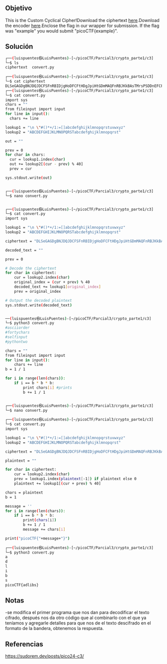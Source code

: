 ## Objetivo 
This is the Custom Cyclical Cipher!Download the ciphertext [here](https://artifacts.picoctf.net/c_titan/47/ciphertext).Download the encoder [here](https://artifacts.picoctf.net/c_titan/47/convert.py).Enclose the flag in our wrapper for submission. If the flag was "example" you would submit "picoCTF{example}".

## Solución
```bash
┌──(luispuentes㉿LuisPuentes)-[~/picoCTF/Parcial3/crypto_parte1/c3]
└─$ ls
ciphertext  convert.py
                                                                                                                                                                       
┌──(luispuentes㉿LuisPuentes)-[~/picoCTF/Parcial3/crypto_parte1/c3]
└─$ cat ciphertext 
DLSeGAGDgBNJDQJDCFSFnRBIDjgHoDFCFtHDgJpiHtGDmMAQFnRBJKkBAsTMrsPSDDnEFCFtIbEDtDCIbFCFtHTJDKerFldbFObFCFtLBFkBAAAPFnRBJGEkerFlcPgKkImHnIlATJDKbTbFOkdNnsgbnJRMFnRBNAFkBAAAbrcbTKAkOgFpOgFpOpkBAAAAAAAiClFGIPFnRBaKliCgClFGtIBAAAAAAAOgGEkImHnIl                                                                                                                                                                       
┌──(luispuentes㉿LuisPuentes)-[~/picoCTF/Parcial3/crypto_parte1/c3]
└─$ cat convert.py              
import sys
chars = ""
from fileinput import input
for line in input():
  chars += line

lookup1 = "\n \"#()*+/1:=[]abcdefghijklmnopqrstuvwxyz"
lookup2 = "ABCDEFGHIJKLMNOPQRSTabcdefghijklmnopqrst"

out = ""

prev = 0
for char in chars:
  cur = lookup1.index(char)
  out += lookup2[(cur - prev) % 40]
  prev = cur

sys.stdout.write(out)


┌──(luispuentes㉿LuisPuentes)-[~/picoCTF/Parcial3/crypto_parte1/c3]
└─$ nano convert.py 


┌──(luispuentes㉿LuisPuentes)-[~/picoCTF/Parcial3/crypto_parte1/c3]
└─$ cat convert.py                      
import sys

lookup1 = "\n \"#()*+/1:=[]abcdefghijklmnopqrstuvwxyz"
lookup2 = "ABCDEFGHIJKLMNOPQRSTabcdefghijklmnopqrst"

ciphertext = "DLSeGAGDgBNJDQJDCFSFnRBIDjgHoDFCFtHDgJpiHtGDmMAQFnRBJKkBAsTMrsPSDDnEFCFtIbEDtDCIbFCFtHTJDKerFldbFObFCFtLBFkBAAAPFnRBJGEkerFlcPgKkImHnIlATJDKbTbFOkdNnsgbnJRMFnRBNAFkBAAAbrcbTKAkOgFpOgFpOpkBAAAAAAAiClFGIPFnRBaKliCgClFGtIBAAAAAAAOgGEkImHnIl"

decoded_text = ""

prev = 0

# Decode the ciphertext
for char in ciphertext:
    cur = lookup2.index(char)
    original_index = (cur + prev) % 40
    decoded_text += lookup1[original_index]
    prev = original_index

# Output the decoded plaintext
sys.stdout.write(decoded_text)


──(luispuentes㉿LuisPuentes)-[~/picoCTF/Parcial3/crypto_parte1/c3]
└─$ python3 convert.py           
#asciiorder
#fortychars
#selfinput
#pythontwo

chars = ""
from fileinput import input
for line in input():
    chars += line
b = 1 / 1

for i in range(len(chars)):
    if i == b * b * b:
        print chars[i] #prints
        b += 1 / 1


┌──(luispuentes㉿LuisPuentes)-[~/picoCTF/Parcial3/crypto_parte1/c3]
└─$ nano convert.py
                                                                                                                                                                      
┌──(luispuentes㉿LuisPuentes)-[~/picoCTF/Parcial3/crypto_parte1/c3]
└─$ cat convert.py 
import sys

lookup1 = "\n \"#()*+/1:=[]abcdefghijklmnopqrstuvwxyz"
lookup2 = "ABCDEFGHIJKLMNOPQRSTabcdefghijklmnopqrst"

ciphertext = "DLSeGAGDgBNJDQJDCFSFnRBIDjgHoDFCFtHDgJpiHtGDmMAQFnRBJKkBAsTMrsPSDDnEFCFtIbEDtDCIbFCFtHTJDKerFldbFObFCFtLBFkBAAAPFnRBJGEkerFlcPgKkImHnIlATJDKbTbFOkdNnsgbnJRMFnRBNAFkBAAAbrcbTKAkOgFpOgFpOpkBAAAAAAAiClFGIPFnRBaKliCgClFGtIBAAAAAAAOgGEkImHnIl"

plaintext = ""

for char in ciphertext:
    cur = lookup2.index(char)
    prev = lookup1.index(plaintext[-1]) if plaintext else 0
    plaintext += lookup1[(cur + prev) % 40]

chars = plaintext
b = 1

message = ''
for i in range(len(chars)):
    if i == b * b * b:
        print(chars[i])
        b += 1 / 1
        message += chars[i]

print("picoCTF{"+message+"}")
                                                                                                                                                                      
┌──(luispuentes㉿LuisPuentes)-[~/picoCTF/Parcial3/crypto_parte1/c3]
└─$ python3 convert.py
a
d
l
i
b
s
picoCTF{adlibs}

```


## Notas
-se modifica el primer programa que nos dan para decodificar el texto cifrado, después nos da otro código que al combinarlo con el que ya teníamos y agregarle detalles para que nos de el texto descifrado en el formato de la bandera, obtenemos la respuesta.

## Referencias
https://sudorem.dev/posts/pico24-c3/